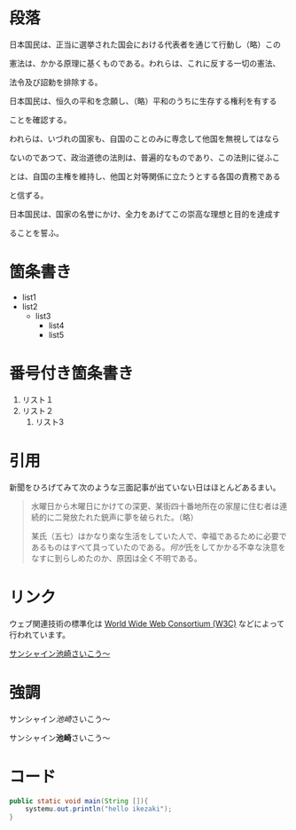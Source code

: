 # 段落
日本国民は、正当に選挙された国会における代表者を通じて行動し（略）この

憲法は、かかる原理に基くものである。われらは、これに反する一切の憲法、

法令及び詔勅を排除する。

日本国民は、恒久の平和を念願し、（略）平和のうちに生存する権利を有する

ことを確認する。

われらは、いづれの国家も、自国のことのみに専念して他国を無視してはなら

ないのであつて、政治道徳の法則は、普遍的なものであり、この法則に従ふこ

とは、自国の主権を維持し、他国と対等関係に立たうとする各国の責務である

と信ずる。

日本国民は、国家の名誉にかけ、全力をあげてこの崇高な理想と目的を達成す

ることを誓ふ。

# 箇条書き
- list1
- list2
    - list3
        - list4
        - list5

# 番号付き箇条書き
1. リスト１
2. リスト２
   1. リスト3

# 引用
新聞をひろげてみて次のような三面記事が出ていない日はほとんどあるまい。

> 水曜日から木曜日にかけての深更、某街四十番地所在の家屋に住む者は連続的に二発放たれた銃声に夢を破られた。（略）
> 
> 某氏（五七）はかなり楽な生活をしていた人で、幸福であるために必要であるものはすべて具っていたのである。*何が*氏をしてかかる不幸な決意をなすに到らしめたのか、原因は全く不明である。
>
# リンク
ウェブ関連技術の標準化は [World Wide Web Consortium (W3C)](http://www.w3.org/) などによって行われています。

[サンシャイン池崎さいこう～](images/ikezaki.jpg)

# 強調
サンシャイン*池崎*さいこう～

サンシャイン**池崎**さいこう～

# コード
```java
public static void main(String []){
    systemu.out.println("hello ikezaki");
}
```